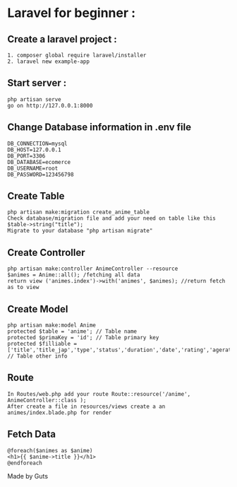 # Laravel for beginner : 

## Create a laravel project : 
    1. composer global require laravel/installer
    2. laravel new example-app
## Start server :
    php artisan serve
    go on http://127.0.0.1:8000
## Change Database information in .env file
    DB_CONNECTION=mysql
    DB_HOST=127.0.0.1
    DB_PORT=3306
    DB_DATABASE=ecomerce
    DB_USERNAME=root
    DB_PASSWORD=123456798
## Create Table
    php artisan make:migration create_anime_table
    Check database/migration file and add your need on table like this $table->string("title");
    Migrate to your database "php artisan migrate"
## Create Controller 
    php artisan make:controller AnimeController --resource
    $animes = Anime::all(); /fetching all data
    return view ('animes.index')->with('animes', $animes); //return fetch as to view
## Create Model 
    php artisan make:model Anime
    protected $table = 'anime'; // Table name
    protected $primaKey = 'id'; // Table primary key
    protected $filliable = ['title','title_jap','type','status','duration','date','rating','agerating','synopsy']; // Table other info
## Route
    In Routes/web.php add your route Route::resource('/anime', AnimeController::class );
    After create a file in resources/views create a an animes/index.blade.php for render
## Fetch Data
    @foreach($animes as $anime)
    <h1>{{ $anime->title }}</h1>
    @endforeach

Made by Guts